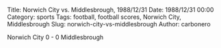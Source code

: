 Title: Norwich City vs. Middlesbrough, 1988/12/31
Date: 1988/12/31 00:00
Category: sports
Tags: football, football scores, Norwich City, Middlesbrough
Slug: norwich-city-vs-middlesbrough
Author: carbonero


Norwich City 0 - 0 Middlesbrough
